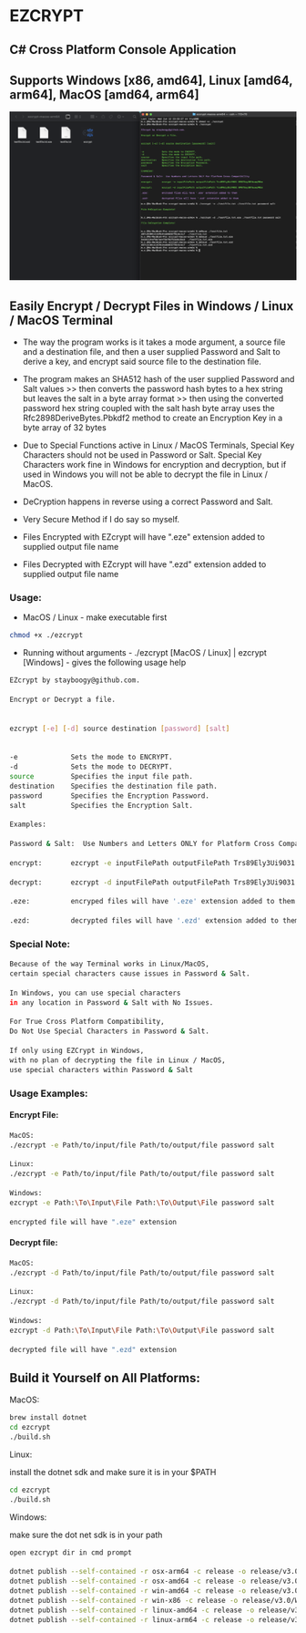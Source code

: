 # EZCRYPT


## C# Cross Platform Console Application 



## Supports Windows [x86, amd64], Linux [amd64, arm64], MacOS [amd64, arm64]


![App Screenshot](https://github.com/stayboogy/stayboogy_ezcrypt/blob/189baaa60a4078a0ac02e257b6ec75e40dbe83e3/ezcrypt/media/preview.png)


## Easily Encrypt / Decrypt Files in Windows / Linux / MacOS Terminal

- The way the program works is it takes a mode argument, a source file and a destination file, and then a user supplied Password and Salt to derive a key, and encrypt said source file to the destination file.

- The program makes an SHA512 hash of the user supplied Password and Salt values >> then converts the password hash bytes to a hex string but leaves the salt in a byte array format >> then using the converted password hex string coupled with the salt hash byte array uses the Rfc2898DeriveBytes.Pbkdf2 method to create an Encryption Key in a byte array of 32 bytes

- Due to Special Functions active in Linux / MacOS Terminals, Special Key Characters should not be used in Password or Salt. Special Key Characters work fine in Windows for encryption and decryption, but if used in Windows you will not be able to decrypt the file in Linux / MacOS.

- DeCryption happens in reverse using a correct Password and Salt.

- Very Secure Method if I do say so myself.

- Files Encrypted with EZcrypt will have ".eze" extension added to supplied output file name

- Files Decrypted with EZcrypt will have ".ezd" extension added to supplied output file name

  

### Usage:

- MacOS / Linux - make executable first
```sh
chmod +x ./ezcrypt
```


- Running without arguments - ./ezcrypt [MacOS / Linux] | ezcrypt [Windows] - gives the following usage help
```sh
EZcrypt by stayboogy@github.com.

Encrypt or Decrypt a file.


ezcrypt [-e] [-d] source destination [password] [salt]


-e             Sets the mode to ENCRYPT.
-d             Sets the mode to DECRYPT.
source         Specifies the input file path.
destination    Specifies the destination file path.
password       Specifies the Encryption Password.
salt           Specifies the Encryption Salt.

Examples:

Password & Salt:  Use Numbers and Letters ONLY for Platform Cross Compatibility

encrypt:       ezcrypt -e inputFilePath outputFilePath Trs89Ely3Ui9031 89073ey38Y6uwq90bn

decrypt:       ezcrypt -d inputFilePath outputFilePath Trs89Ely3Ui9031 89073ey38Y6uwq90bn

.eze:          encryped files will have '.eze' extension added to them

.ezd:          decrypted files will have '.ezd' extension added to them
```


### Special Note:

```sh
Because of the way Terminal works in Linux/MacOS,
certain special characters cause issues in Password & Salt.

In Windows, you can use special characters
in any location in Password & Salt with No Issues.

For True Cross Platform Compatibility,
Do Not Use Special Characters in Password & Salt.

If only using EZCrypt in Windows,
with no plan of decrypting the file in Linux / MacOS,
use special characters within Password & Salt
```


### Usage Examples:

#### Encrypt File:

```sh
MacOS:
./ezcrypt -e Path/to/input/file Path/to/output/file password salt

Linux:
./ezcrypt -e Path/to/input/file Path/to/output/file password salt

Windows:
ezcrypt -e Path:\To\Input\File Path:\To\Output\File password salt

encrypted file will have ".eze" extension
```

#### Decrypt file:

```sh
MacOS:
./ezcrypt -d Path/to/input/file Path/to/output/file password salt

Linux:
./ezcrypt -d Path/to/input/file Path/to/output/file password salt

Windows:
ezcrypt -d Path:\To\Input\File Path:\To\Output\File password salt

decrypted file will have ".ezd" extension
```


## Build it Yourself on All Platforms:

MacOS:

```sh
brew install dotnet
cd ezcrypt
./build.sh
```

Linux:

install the dotnet sdk and make sure it is in your $PATH
```sh
cd ezcrypt
./build.sh
```

Windows:

make sure the dot net sdk is in your path
```sh
open ezcrypt dir in cmd prompt

dotnet publish --self-contained -r osx-arm64 -c release -o release/v3.0/MacOS/arm64 -p:PublishSingleFile=true
dotnet publish --self-contained -r osx-amd64 -c release -o release/v3.0/MacOS/amd64 -p:PublishSingleFile=true
dotnet publish --self-contained -r win-amd64 -c release -o release/v3.0/Windows/amd64 -p:PublishSingleFile=true
dotnet publish --self-contained -r win-x86 -c release -o release/v3.0/Windows/i386 -p:PublishSingleFile=true
dotnet publish --self-contained -r linux-amd64 -c release -o release/v3.0/Linux/amd64 -p:PublishSingleFile=true
dotnet publish --self-contained -r linux-arm64 -c release -o release/v3.0/Linux/arm64 -p:PublishSingleFile=true
```
